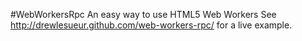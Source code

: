 #WebWorkersRpc
An easy way to use HTML5 Web Workers
See http://drewlesueur.github.com/web-workers-rpc/
for a live example.

